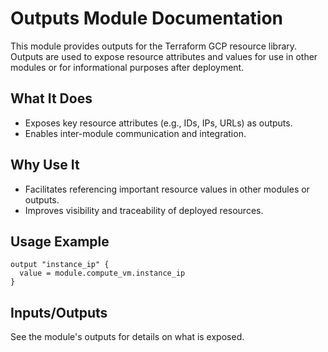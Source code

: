 # Outputs Module Documentation

This module provides outputs for the Terraform GCP resource library. Outputs are used to expose resource attributes and values for use in other modules or for informational purposes after deployment.

## What It Does
- Exposes key resource attributes (e.g., IDs, IPs, URLs) as outputs.
- Enables inter-module communication and integration.

## Why Use It
- Facilitates referencing important resource values in other modules or outputs.
- Improves visibility and traceability of deployed resources.

## Usage Example
```hcl
output "instance_ip" {
  value = module.compute_vm.instance_ip
}
```

## Inputs/Outputs
See the module's outputs for details on what is exposed.
